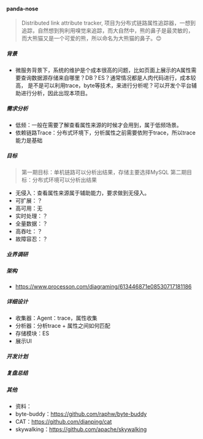 #### panda-nose
> Distributed link attribute tracker, 项目为分布式链路属性追踪器，一想到追踪，自然想到狗利用嗅觉来追踪，而大自然中，熊的鼻子是最灵敏的，
而大熊猫又是一个可爱的熊，所以命名为大熊猫的鼻子。😊

##### 背景
- 微服务背景下，系统的维护是个成本很高的问题，比如页面上展示的A属性需要查询数据源存储来自哪里？DB？ES？通常情况都是人肉代码进行，成本较高，
是不是可以利用trace，byte等技术，来进行分析呢？可以开发个平台辅助进行分析，因此出现本项目。

##### 需求分析
- 低频：一般在需要了解查看属性来源的时候才会用到，属于低频场景。
- 依赖链路Trace：分布式环境下，分析属性之前需要依附于trace，所以trace能力是基础

##### 目标
> 第一期目标：单机链路可以分析出结果，存储主要选择MySQL
> 第二期目标：分布式环境可以分析出结果
- 无侵入：查看属性来源属于辅助能力，要求做到无侵入。
- 可扩展：？
- 高可用：无
- 实时处理：？
- 全量数据：？
- 高吞吐：？
- 故障容忍：？

##### 业界调研

##### 架构

- https://www.processon.com/diagraming/613446871e08530717181186

##### 详细设计
- 收集器：Agent：trace，属性收集
- 分析器：分析trace + 属性之间如何匹配
- 存储模块：ES
- 展示UI

##### 开发计划

##### 复盘总结

##### 其他
- 资料：
- byte-buddy：https://github.com/raphw/byte-buddy
- CAT：https://github.com/dianping/cat
- skywalking：https://github.com/apache/skywalking